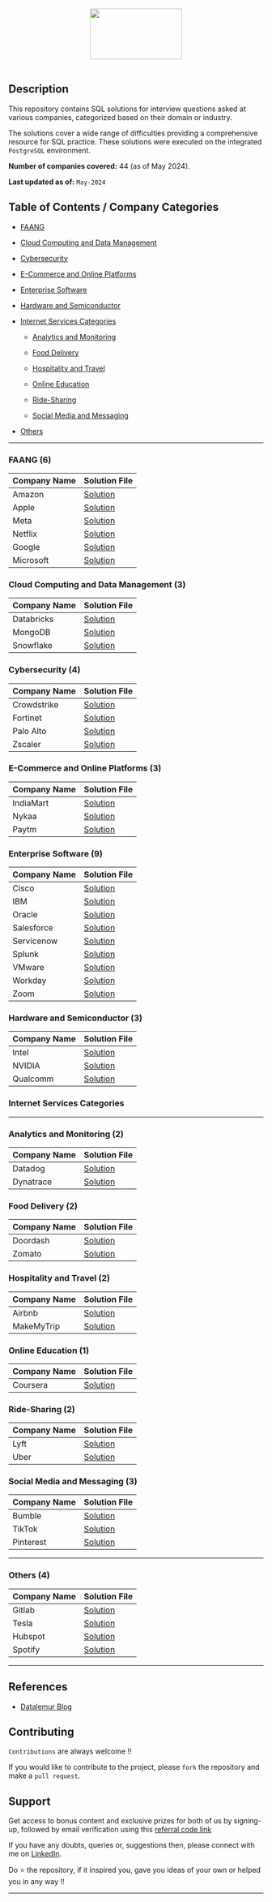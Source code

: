 <p align="center">  
	<br>
	<a href="https://datalemur.com/profile">
        <img height=100 width=60%  src="https://datalemur.com/_next/image?url=%2Flogo.png&w=256&q=75"> 
    </a>
    <br>
    <br>
</p>

## Description

This repository contains SQL solutions for interview questions asked at various companies, categorized based on their domain or industry. 

The solutions cover a wide range of difficulties providing a comprehensive resource for SQL practice. These solutions were executed on the integrated `PostgreSQL` environment.

**Number of companies covered:** 44 (as of May 2024).

**Last updated as of:** `May-2024`



## Table of Contents / Company Categories

- [FAANG](#faang-6)

- [Cloud Computing and Data Management](#cloud-computing-and-data-management-3)

- [Cybersecurity](#cybersecurity-4)

- [E-Commerce and Online Platforms](#e-commerce-and-online-platforms-3)
- [Enterprise Software](#enterprise-software-9)
- [Hardware and Semiconductor](#hardware-and-semiconductor-3)

- [Internet Services Categories](#internet-services-categories)
  - [Analytics and Monitoring](#analytics-and-monitoring-2)

  - [Food Delivery](#food-delivery-2)

  - [Hospitality and Travel](#hospitality-and-travel-2)

  - [Online Education](#online-education-1)

  - [Ride-Sharing](#ride-sharing-2)

  - [Social Media and Messaging](#social-media-and-messaging-3)

- [Others](#others-4)


---

### FAANG (6)

| Company Name | Solution File |
|--------------|----------------|
| Amazon       | [Solution](Amazon.md/) |
| Apple        | [Solution](Apple.md/) |
| Meta         | [Solution](Meta.md/) |
| Netflix      | [Solution](Netflix.md/) |
| Google       | [Solution](Google.md/) |
| Microsoft    | [Solution](Microsoft.md/) |

### Cloud Computing and Data Management (3)

| Company Name | Solution File |
|--------------|----------------|
| Databricks   | [Solution](Databricks.md/) |
| MongoDB      | [Solution](MongoDB.md/) |
| Snowflake    | [Solution](Snowflake.md/) |


### Cybersecurity (4)

| Company Name | Solution File |
|--------------|----------------|
| Crowdstrike  | [Solution](Crowdstrike.md/) |
| Fortinet     | [Solution](Fortinet.md/) |
| Palo Alto    | [Solution](PaloAlto.md/) |
| Zscaler      | [Solution](Zscaler.md/) |


### E-Commerce and Online Platforms (3)

| Company Name | Solution File |
|--------------|----------------|
| IndiaMart    | [Solution](IndiaMart.md/) |
| Nykaa        | [Solution](Nykaa.md/) |
| Paytm        | [Solution](Paytm.md/) |


### Enterprise Software (9)

| Company Name | Solution File |
|--------------|----------------|
| Cisco        | [Solution](Cisco.md/) |
| IBM          | [Solution](IBM.md/) |
| Oracle       | [Solution](Oracle.md/) |
| Salesforce   | [Solution](Salesforce.md/) |
| Servicenow   | [Solution](Servicenow.md/) |
| Splunk       | [Solution](Splunk.md/) |
| VMware       | [Solution](VMware.md/) |
| Workday      | [Solution](Workday.md/) |
| Zoom         | [Solution](Zoom.md/) |


### Hardware and Semiconductor (3)

| Company Name | Solution File |
|--------------|----------------|
| Intel        | [Solution](Intel.md/) |
| NVIDIA       | [Solution](NVIDIA.md/) |
| Qualcomm     | [Solution](Qualcomm.md/) |


### Internet Services Categories
---

### Analytics and Monitoring (2)

| Company Name | Solution File |
|--------------|----------------|
| Datadog      | [Solution](Datadog.md/) |
| Dynatrace    | [Solution](Dynatrace.md/) |


### Food Delivery (2)

| Company Name | Solution File |
|--------------|----------------|
| Doordash     | [Solution](Doordash.md/) |
| Zomato       | [Solution](Zomato.md/) |


### Hospitality and Travel (2)

| Company Name | Solution File |
|--------------|----------------|
| Airbnb       | [Solution](Airbnb.md/) |
| MakeMyTrip   | [Solution](MakeMyTrip.md/) |


### Online Education (1)

| Company Name | Solution File |
|--------------|----------------|
| Coursera     | [Solution](Coursera.md/) |


### Ride-Sharing (2)

| Company Name | Solution File |
|--------------|----------------|
| Lyft         | [Solution](Lyft.md/) |
| Uber         | [Solution](Uber.md/) |


### Social Media and Messaging (3)

| Company Name | Solution File |
|--------------|----------------|
| Bumble       | [Solution](Bumble.md/) |
| TikTok       | [Solution](TikTok.md/) |
| Pinterest    | [Solution](Pinterest.md/) |

---

### Others (4)

| Company Name | Solution File |
|--------------|----------------|
| Gitlab       | [Solution](Gitlab.md/) |
| Tesla        | [Solution](Tesla.md/) |
| Hubspot      | [Solution](Hubspot.md/) |
| Spotify      | [Solution](Spotify.md/) |

---

## References

- [Datalemur Blog](https://datalemur.com/blog)

## Contributing

`Contributions` are always welcome !!

If you would like to contribute to the project, please `fork` the repository and make a `pull request`.


## Support

Get access to bonus content and exclusive prizes for both of us by signing-up, followed by email verification using this [referral code link](https://datalemur.com?referralCode=i4hQy31f)

If you have any doubts, queries or, suggestions then, please connect with me on [LinkedIn](https://www.linkedin.com/in/faizanxmulla/).

Do ⭐ the repository, if it inspired you, gave you ideas of your own or helped you in any way !!


---

